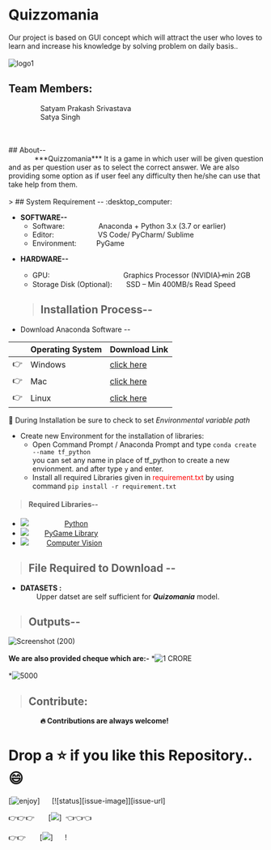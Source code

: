 # Quizzomania

Our project is based on GUI concept which will attract the user who loves to learn and increase his knowledge by solving problem on daily basis..
</br>
</br>
![logo1](https://user-images.githubusercontent.com/53908352/120226132-382e2b00-c264-11eb-97da-f346a7ab3702.png)


## Team Members: </br>
&nbsp;&nbsp;&nbsp;&nbsp;&nbsp;&nbsp;&nbsp;&nbsp;&nbsp;&nbsp;&nbsp;&nbsp;&nbsp;&nbsp;&nbsp;&nbsp;Satyam Prakash Srivastava</br>
&nbsp;&nbsp;&nbsp;&nbsp;&nbsp;&nbsp;&nbsp;&nbsp;&nbsp;&nbsp;&nbsp;&nbsp;&nbsp;&nbsp;&nbsp;&nbsp;Satya Singh </br>

</br>
</br>
## About-- </br>
&nbsp; &nbsp; &nbsp; &nbsp; &nbsp; &nbsp; &nbsp;***Quizzomania*** It is a game in which user will be given question and as per question  user as to select the correct answer. We are also providing some option as if user feel any difficulty then he/she can use that take help from them.
</br>
</br>
> ## System Requirement -- :desktop_computer:


 -  **SOFTWARE--**
	 &nbsp; &nbsp; &nbsp;   
	 * Software: &nbsp;&nbsp;&nbsp;&nbsp;&nbsp;&nbsp;&nbsp;&nbsp;&nbsp;&nbsp;&nbsp;&nbsp;&nbsp;&nbsp;&nbsp;&nbsp;Anaconda + Python 3.x (3.7 or earlier) 
	 * Editor: &nbsp; &nbsp; &nbsp;&nbsp; &nbsp; &nbsp;&nbsp;&nbsp;&nbsp;&nbsp;&nbsp;&nbsp;&nbsp;&nbsp;&nbsp;&nbsp; VS Code/ PyCharm/ Sublime </br>
	 * Environment: &nbsp; &nbsp; &nbsp;&nbsp; &nbsp; PyGame 
* **HARDWARE--**
	* GPU: &nbsp;&nbsp;&nbsp;&nbsp;&nbsp; &nbsp;&nbsp;&nbsp; &nbsp;&nbsp;&nbsp;&nbsp;&nbsp;&nbsp;&nbsp;&nbsp;&nbsp;&nbsp;&nbsp;&nbsp;&nbsp;&nbsp;&nbsp;&nbsp;&nbsp;&nbsp;&nbsp;&nbsp;&nbsp;&nbsp;&nbsp;&nbsp;&nbsp; Graphics Processor (NVIDIA) ̶min 2GB  
	*	Storage Disk (Optional): &nbsp;&nbsp;&nbsp;&nbsp;&nbsp;&nbsp;SSD – Min 400MB/s Read Speed	
  
  > ## Installation Process--
 * Download Anaconda Software -- 

||Operating System | Download Link  |
|--|--|--|
|:point_right:|Windows | [click here](https://docs.anaconda.com/anaconda/install/windows/)  |
|:point_right:|Mac|[click here](https://docs.anaconda.com/anaconda/install/mac-os/) |
|:point_right:|Linux | [click here](https://docs.anaconda.com/anaconda/install/linux/) |


:loudspeaker: During Installation be sure to check to set *Environmental variable path* 

* Create new Environment for the installation of libraries:
	* Open Command Prompt / Anaconda Prompt and type `conda create --name tf_python`  
	you can set any name in place of tf_python to create a new envionment. and after type `y` and enter.
	* Install all required Libraries given in <font color="red">requirement.txt</font> by using command `pip install -r requirement.txt`
	 
> #### Required Libraries--

* ![](https://img.shields.io/badge/python-v3.7-blue) &nbsp; &nbsp; &nbsp; &nbsp; &nbsp; &nbsp; &nbsp; &nbsp;&nbsp;  [Python](https://www.python.org/downloads/)
*  ![](https://img.shields.io/badge/PyGame%20Learn-v2.0.1-blue) &nbsp; &nbsp; &nbsp;&nbsp; [PyGame Library](https://pypi.org/project/pygame/)
* ![](https://img.shields.io/badge/PySimpleGUI%-v4.43.0.46-blue)    &nbsp;   &nbsp; &nbsp; &nbsp; [Computer Vision](https://pypi.org/project/PySimpleGUI/)

 
> ## File Required to Download -- 
 * **DATASETS :** </br>
	 &nbsp;  &nbsp;  &nbsp;  &nbsp; Upper datset are self sufficient for ***Quizomania*** model.  &nbsp; 
	 

> ## Outputs--
![Screenshot (200)](https://user-images.githubusercontent.com/53908352/120228270-6d3c7c80-c268-11eb-8944-d19508b93b43.png)
</br>
</br>
**We are also provided cheque which are:-**
*![1 CRORE](https://user-images.githubusercontent.com/53908352/120228491-d2906d80-c268-11eb-837e-492badeb6cb6.png)
</br></br>
*![5000](https://user-images.githubusercontent.com/53908352/120228565-04a1cf80-c269-11eb-82ea-4d63f96e3328.png)


> ## Contribute:
&nbsp; &nbsp; &nbsp;&nbsp; &nbsp; &nbsp; &nbsp; &nbsp; &nbsp;<b>:fire: Contributions are always welcome!</b>
# Drop a :star: if you like this Repository.. :smile: 
	
 
[![enjoy][enjoy-image]] &nbsp;&nbsp;&nbsp;&nbsp; [![status][issue-image]][issue-url]

[enjoy-image]: https://img.shields.io/badge/Enjoy%20this%3F-Say%20Thanks!-yellow

:point_right::point_right::point_right: &nbsp;&nbsp;&nbsp;&nbsp;&nbsp;&nbsp;[![](https://img.shields.io/badge/Satyam%20-Srivastava-orange?style=for-the-badge&logo=Coder)]&nbsp;&nbsp;:point_left::point_left::point_left:

:point_right::point_right: &nbsp;&nbsp;&nbsp;&nbsp;&nbsp;&nbsp;[![](https://img.shields.io/badge/Satyam%20-Singh-orange?style=for-the-badge&logo=Coder)]&nbsp;&nbsp;&nbsp;&nbsp;&nbsp;&nbsp;!
